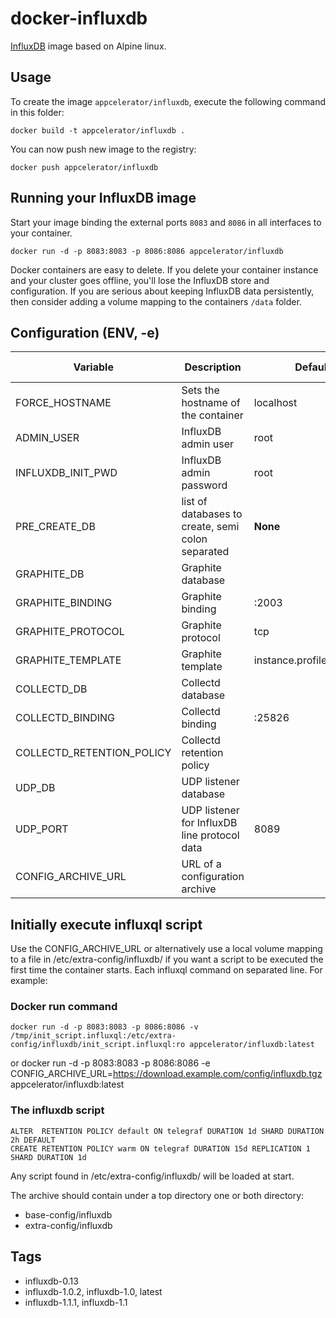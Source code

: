# docker-influxdb

[InfluxDB](https://influxdata.com/time-series-platform/influxdb/) image based on Alpine linux.

## Usage

To create the image `appcelerator/influxdb`, execute the following command in this folder:

    docker build -t appcelerator/influxdb .

You can now push new image to the registry:

    docker push appcelerator/influxdb


## Running your InfluxDB image

Start your image binding the external ports `8083` and `8086` in all interfaces to your container.

    docker run -d -p 8083:8083 -p 8086:8086 appcelerator/influxdb

Docker containers are easy to delete. If you delete your container instance and your cluster goes offline, you'll lose the InfluxDB store and configuration. If you are serious about keeping InfluxDB data persistently, then consider adding a volume mapping to the containers `/data` folder.

## Configuration (ENV, -e)

Variable | Description | Default value | Sample value 
-------- | ----------- | ------------- | ------------
FORCE_HOSTNAME | Sets the hostname of the container | localhost | auto 
ADMIN_USER | InfluxDB admin user | root | root 
INFLUXDB_INIT_PWD | InfluxDB admin password | root | mlkj3l6$ 
PRE_CREATE_DB | list of databases to create, semi colon separated | **None** | telegraf 
GRAPHITE_DB | Graphite database | | 
GRAPHITE_BINDING | Graphite binding | :2003 | 
GRAPHITE_PROTOCOL | Graphite protocol | tcp | 
GRAPHITE_TEMPLATE | Graphite template | instance.profile.measurement* | 
COLLECTD_DB | Collectd database | | 
COLLECTD_BINDING | Collectd binding | :25826 | 
COLLECTD_RETENTION_POLICY | Collectd retention policy | | 
UDP_DB | UDP listener database | | udp
UDP_PORT | UDP listener for InfluxDB line protocol data | 8089 | 
CONFIG_ARCHIVE_URL | URL of a configuration archive | | 


## Initially execute influxql script 

Use the CONFIG_ARCHIVE_URL or alternatively use a local volume mapping to a file in /etc/extra-config/influxdb/ if you want a script to be executed the first time the container starts. Each influxql command on separated line. For example:

### Docker run command

    docker run -d -p 8083:8083 -p 8086:8086 -v /tmp/init_script.influxql:/etc/extra-config/influxdb/init_script.influxql:ro appcelerator/influxdb:latest
or
    docker run -d -p 8083:8083 -p 8086:8086 -e CONFIG_ARCHIVE_URL=https://download.example.com/config/influxdb.tgz appcelerator/influxdb:latest

### The influxdb script

    ALTER  RETENTION POLICY default ON telegraf DURATION 1d SHARD DURATION 2h DEFAULT
    CREATE RETENTION POLICY warm ON telegraf DURATION 15d REPLICATION 1 SHARD DURATION 1d

Any script found in /etc/extra-config/influxdb/ will be loaded at start.

The archive should contain under a top directory one or both directory:
- base-config/influxdb
- extra-config/influxdb

## Tags

- influxdb-0.13
- influxdb-1.0.2, influxdb-1.0, latest
- influxdb-1.1.1, influxdb-1.1

